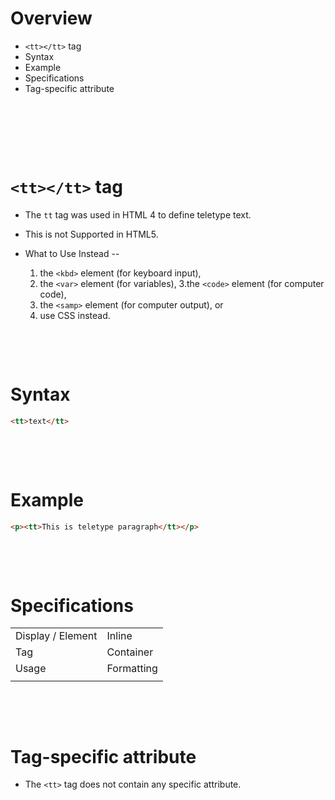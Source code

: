 # Overview

- `<tt></tt>` tag
- Syntax
- Example
- Specifications
- Tag-specific attribute

&nbsp;

&nbsp;

&nbsp;

# `<tt></tt>` tag

- The `tt` tag was used in HTML 4 to define teletype text.

- This is not Supported in HTML5.

- What to Use Instead --

  1. the `<kbd>` element (for keyboard input),
  2. the `<var>` element (for variables),
      3.the `<code>` element (for computer code),
  3. the `<samp>` element (for computer output),
      or
  4. use CSS instead.

&nbsp;

&nbsp;

# Syntax

```html
<tt>text</tt>
```

&nbsp;

&nbsp;

# Example

```html
<p><tt>This is teletype paragraph</tt></p>
```

&nbsp;

&nbsp;

# Specifications

|                   |            |
| ----------------- | ---------- |
| Display / Element | Inline     |
| Tag               | Container  |
| Usage             | Formatting |
|                   |            |

&nbsp;

&nbsp;

# Tag-specific attribute

- The `<tt>` tag does not contain any specific attribute.
